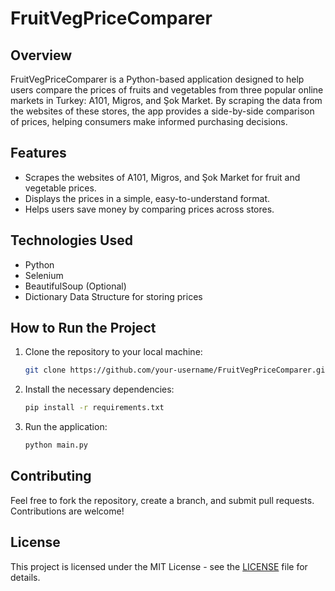 # FruitVegPriceComparer

## Overview
FruitVegPriceComparer is a Python-based application designed to help users compare the prices of fruits and vegetables from three popular online markets in Turkey: A101, Migros, and Şok Market. By scraping the data from the websites of these stores, the app provides a side-by-side comparison of prices, helping consumers make informed purchasing decisions.

## Features
- Scrapes the websites of A101, Migros, and Şok Market for fruit and vegetable prices.
- Displays the prices in a simple, easy-to-understand format.
- Helps users save money by comparing prices across stores.
  
## Technologies Used
- Python
- Selenium
- BeautifulSoup (Optional)
- Dictionary Data Structure for storing prices

## How to Run the Project
1. Clone the repository to your local machine:
    ```bash
    git clone https://github.com/your-username/FruitVegPriceComparer.git
    ```
2. Install the necessary dependencies:
    ```bash
    pip install -r requirements.txt
    ```
3. Run the application:
    ```bash
    python main.py
    ```

## Contributing
Feel free to fork the repository, create a branch, and submit pull requests. Contributions are welcome!

## License
This project is licensed under the MIT License - see the [LICENSE](LICENSE) file for details.